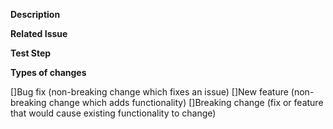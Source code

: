 **Description**
<!-- 이곳에 해당 pull request와 관련된 설명을 써주세요 -->

**Related Issue**
<!-- 이곳에 해당 pull request와 관련된 이슈 링크를 써주세요 (예시: #1) -->

**Test Step**
<!-- 이곳에 해당 코드를 테스트할 수 있는 순서를 써주세요 -->

**Types of changes**
<!-- 이곳에 해당 pull request와 관련된 것을 []안에 x를 입력해주세요 -->

[]Bug fix (non-breaking change which fixes an issue)
[]New feature (non-breaking change which adds functionality)
[]Breaking change (fix or feature that would cause existing functionality to change)
